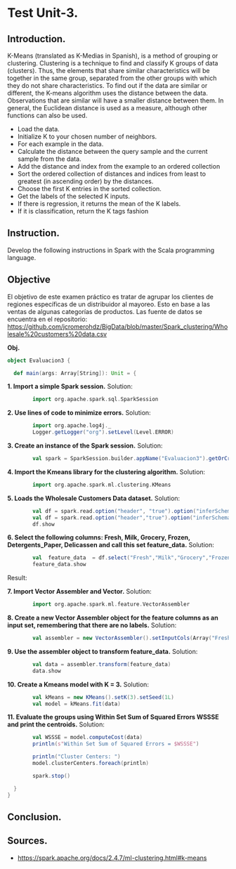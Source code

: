 # Test Unit-3.

## Introduction.
K-Means (translated as K-Medias in Spanish), is a method of grouping or clustering.
Clustering is a technique to find and classify K groups of data (clusters). Thus, the elements that share similar characteristics will be together in the same group, separated from the other groups with which they do not share characteristics.
To find out if the data are similar or different, the K-means algorithm uses the distance between the data. Observations that are similar will have a smaller distance between them. In general, the Euclidean distance is used as a measure, although other functions can also be used.

* Load the data.
* Initialize K to your chosen number of neighbors.
* For each example in the data.
* Calculate the distance between the query sample and the current sample from the data.
* Add the distance and index from the example to an ordered collection
* Sort the ordered collection of distances and indices from least to greatest (in ascending order) by the distances.
* Choose the first K entries in the sorted collection.
* Get the labels of the selected K inputs.
* If there is regression, it returns the mean of the K labels.
* If it is classification, return the K tags fashion

## Instruction.
Develop the following instructions in Spark with the Scala programming language.

## Objective
El objetivo de este examen práctico es tratar de agrupar los clientes de regiones específicas de un distribuidor al mayoreo. Esto en base a las ventas de algunas categorías de productos.
Las fuente de datos se encuentra en el repositorio: https://github.com/jcromerohdz/BigData/blob/master/Spark_clustering/Wholesale%20customers%20data.csv

**Obj.**
```scala
object Evaluacion3 {

  def main(args: Array[String]): Unit = {
```
**1. Import a simple Spark session.**
Solution:
```scala        
        import org.apache.spark.sql.SparkSession
```

**2. Use lines of code to minimize errors.**
Solution:
```scala        
        import org.apache.log4j._
        Logger.getLogger("org").setLevel(Level.ERROR)
```
**3. Create an instance of the Spark session.**
Solution:
```scala        
        val spark = SparkSession.builder.appName("Evaluacion3").getOrCreate()
```

**4. Import the Kmeans library for the clustering algorithm.**
Solution:
```scala
        import org.apache.spark.ml.clustering.KMeans
```
**5. Loads the Wholesale Customers Data dataset.**
Solution:
```scala        
        val df = spark.read.option("header", "true").option("inferSchema","true")csv("/home/gussy/git_workspace/Big-Data2020/Unidad3/Evaluacion/Wholesale customers data.csv")
        val df = spark.read.option("header","true").option("inferSchema","true")csv("C:/Data2020/Big-Data2020/Unidad3/Evaluacion/Wholesale customers data.csv")
        df.show
```
**6. Select the following columns: Fresh, Milk, Grocery, Frozen, Detergents_Paper,
     Delicassen and call this set feature_data.**
Solution:
```scala        
        val  feature_data  = df.select("Fresh","Milk","Grocery","Frozen","Detergents_Paper","Delicassen")
        feature_data.show
```
Result:

**7. Import Vector Assembler and Vector.**
Solution:
```scala        
        import org.apache.spark.ml.feature.VectorAssembler
```
**8. Create a new Vector Assembler object for the feature columns as an input set, remembering that there are no labels.**
Solution:
```scala        
        val assembler = new VectorAssembler().setInputCols(Array("Fresh","Milk","Grocery","Frozen","Detergents_Paper","Delicassen")).setOutputCol("features")
```
**9. Use the assembler object to transform feature_data.**
Solution:
```scala        
        val data = assembler.transform(feature_data)
        data.show
```
**10. Create a Kmeans model with K = 3.**
Solution:
```scala        
        val kMeans = new KMeans().setK(3).setSeed(1L)
        val model = kMeans.fit(data)
```
**11. Evaluate the groups using Within Set Sum of Squared Errors WSSSE and print the centroids.**
Solution:
```scala
        val WSSSE = model.computeCost(data)
        println(s"Within Set Sum of Squared Errors = $WSSSE")

        println("Cluster Centers: ")
        model.clusterCenters.foreach(println)

        spark.stop()

  }
}
```
## Conclusion.

## Sources.
* https://spark.apache.org/docs/2.4.7/ml-clustering.html#k-means
